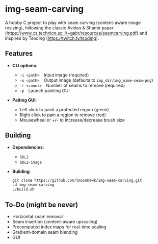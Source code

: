 # img-seam-carving

A hobby C project to play with seam carving (content-aware image resizing), following the classic Avidan & Shamir paper (https://www.cs.technion.ac.il/~gabr/resources/seamcarving.pdf) and inspired by Tsoding (https://twitch.tv/tsoding).

## Features

- **CLI options**:
  - `-i <path>` Input image (required)
  - `-o <path>` Output image (defaults to `inp_dir/img_name-seam-png`)  
  - `-r <count>` Number of seams to remove (required)
  - `-p` Launch painting GUI

- **Paiting GUI**:
  - Left click to paint a protected region (green)
  - Right click to pain a region to remove (red)
  - Mousewheel or +/- to increase/decrease brush size

## Building

- **Dependencies**:
  - `SDL2`
  - `SDL2-image`

- **Building**:
   ```bash
   git clone https://github.com/lmoonhawk/img-seam-carving.git
  cd img-seam-carving
  ./build.sh
  ```


## To-Do (might be never)

- Horizontal seam removal  
- Seam insertion (content-aware upscaling)  
- Precomputed index maps for real-time scaling  
- Gradient-domain seam blending  
- GUI
